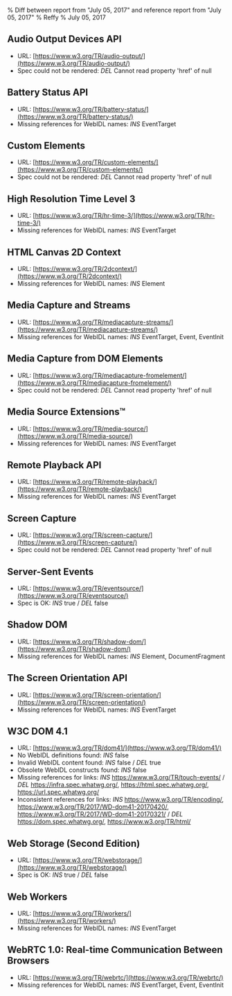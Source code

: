 % Diff between report from "July 05, 2017" and reference report from "July 05, 2017"
% Reffy
% July 05, 2017

## Audio Output Devices API

- URL: [https://www.w3.org/TR/audio-output/](https://www.w3.org/TR/audio-output/)
- Spec could not be rendered: *DEL* Cannot read property 'href' of null


## Battery Status API

- URL: [https://www.w3.org/TR/battery-status/](https://www.w3.org/TR/battery-status/)
- Missing references for WebIDL names: *INS* EventTarget


## Custom Elements

- URL: [https://www.w3.org/TR/custom-elements/](https://www.w3.org/TR/custom-elements/)
- Spec could not be rendered: *DEL* Cannot read property 'href' of null


## High Resolution Time Level 3

- URL: [https://www.w3.org/TR/hr-time-3/](https://www.w3.org/TR/hr-time-3/)
- Missing references for WebIDL names: *INS* EventTarget


## HTML Canvas 2D Context

- URL: [https://www.w3.org/TR/2dcontext/](https://www.w3.org/TR/2dcontext/)
- Missing references for WebIDL names: *INS* Element


## Media Capture and Streams

- URL: [https://www.w3.org/TR/mediacapture-streams/](https://www.w3.org/TR/mediacapture-streams/)
- Missing references for WebIDL names: *INS* EventTarget, Event, EventInit


## Media Capture from DOM Elements

- URL: [https://www.w3.org/TR/mediacapture-fromelement/](https://www.w3.org/TR/mediacapture-fromelement/)
- Spec could not be rendered: *DEL* Cannot read property 'href' of null


## Media Source Extensions™

- URL: [https://www.w3.org/TR/media-source/](https://www.w3.org/TR/media-source/)
- Missing references for WebIDL names: *INS* EventTarget


## Remote Playback API

- URL: [https://www.w3.org/TR/remote-playback/](https://www.w3.org/TR/remote-playback/)
- Missing references for WebIDL names: *INS* EventTarget


## Screen Capture

- URL: [https://www.w3.org/TR/screen-capture/](https://www.w3.org/TR/screen-capture/)
- Spec could not be rendered: *DEL* Cannot read property 'href' of null


## Server-Sent Events

- URL: [https://www.w3.org/TR/eventsource/](https://www.w3.org/TR/eventsource/)
- Spec is OK: *INS* true / *DEL* false


## Shadow DOM

- URL: [https://www.w3.org/TR/shadow-dom/](https://www.w3.org/TR/shadow-dom/)
- Missing references for WebIDL names: *INS* Element, DocumentFragment


## The Screen Orientation API

- URL: [https://www.w3.org/TR/screen-orientation/](https://www.w3.org/TR/screen-orientation/)
- Missing references for WebIDL names: *INS* EventTarget


## W3C DOM 4.1

- URL: [https://www.w3.org/TR/dom41/](https://www.w3.org/TR/dom41/)
- No WebIDL definitions found: *INS* false
- Invalid WebIDL content found: *INS* false / *DEL* true
- Obsolete WebIDL constructs found: *INS* false
- Missing references for links: *INS* https://www.w3.org/TR/touch-events/ / *DEL* https://infra.spec.whatwg.org/, https://html.spec.whatwg.org/, https://url.spec.whatwg.org/
- Inconsistent references for links: *INS* https://www.w3.org/TR/encoding/, https://www.w3.org/TR/2017/WD-dom41-20170420/, https://www.w3.org/TR/2017/WD-dom41-20170321/ / *DEL* https://dom.spec.whatwg.org/, https://www.w3.org/TR/html/


## Web Storage (Second Edition)

- URL: [https://www.w3.org/TR/webstorage/](https://www.w3.org/TR/webstorage/)
- Spec is OK: *INS* true / *DEL* false


## Web Workers

- URL: [https://www.w3.org/TR/workers/](https://www.w3.org/TR/workers/)
- Missing references for WebIDL names: *INS* EventTarget


## WebRTC 1.0: Real-time Communication Between Browsers

- URL: [https://www.w3.org/TR/webrtc/](https://www.w3.org/TR/webrtc/)
- Missing references for WebIDL names: *INS* EventTarget, Event, EventInit


